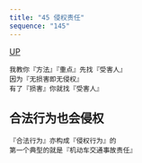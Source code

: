 ```yaml
---
title: "45 侵权责任"
sequence: "145"
---
```


[UP](/law/civil-law-index.html)

```text
我教你『方法』『重点』先找『受害人』
因为『无损害即无侵权』
有了『损害』你就找『受害人』
```

## 合法行为也会侵权

```text
『合法行为』亦构成『侵权行为』的
第一个典型的就是『机动车交通事故责任』
```
